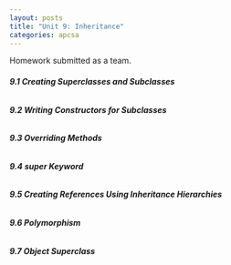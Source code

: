 ```yaml
---
layout: posts
title: "Unit 9: Inheritance"
categories: apcsa
---
```

Homework submitted as a team.<br>
<h6><b>9.1 Creating Superclasses and Subclasses</b></h6>
<h6><b>9.2 Writing Constructors for Subclasses</b></h6>
<h6><b>9.3 Overriding Methods</b></h6>
<h6><b>9.4 super Keyword</b></h6>
<h6><b>9.5 Creating References Using Inheritance Hierarchies</b></h6>
<h6><b>9.6 Polymorphism</b></h6>
<h6><b>9.7 Object Superclass</b></h6>